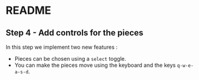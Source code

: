 # README

## Step 4 - Add controls for the pieces

In this step we implement two new features :

- Pieces can be chosen using a `select` toggle.
- You can make the pieces move using the keyboard and the keys `q-w-e-a-s-d`.
